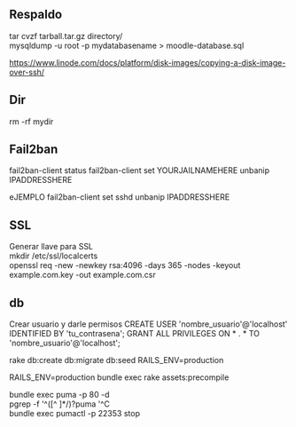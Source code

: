 
## Respaldo

tar cvzf tarball.tar.gz directory/  
mysqldump -u root -p  mydatabasename > moodle-database.sql


https://www.linode.com/docs/platform/disk-images/copying-a-disk-image-over-ssh/

 
## Dir

rm -rf mydir

## Fail2ban
fail2ban-client status
fail2ban-client set YOURJAILNAMEHERE unbanip IPADDRESSHERE

eJEMPLO
fail2ban-client set sshd unbanip IPADDRESSHERE

## SSL
Generar llave para SSL    
mkdir /etc/ssl/localcerts  
openssl req -new -newkey rsa:4096 -days 365 -nodes -keyout example.com.key -out example.com.csr

## db
Crear usuario y darle permisos
CREATE USER 'nombre_usuario'@'localhost' IDENTIFIED BY 'tu_contrasena';
GRANT ALL PRIVILEGES ON * . * TO 'nombre_usuario'@'localhost';



rake db:create db:migrate db:seed RAILS_ENV=production


RAILS_ENV=production bundle exec rake assets:precompile



bundle exec puma -p 80 -d  
pgrep -f '^([^ ]*/)?puma '^C  
bundle exec pumactl -p 22353 stop  
